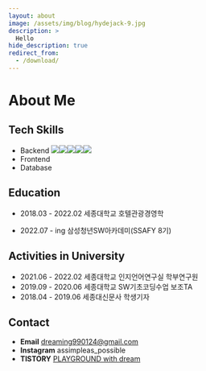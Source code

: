 ```yaml
---
layout: about
image: /assets/img/blog/hydejack-9.jpg
description: >
  Hello
hide_description: true
redirect_from:
  - /download/
---
```


# About Me

<!--author-->

## Tech Skills
- Backend <img src="https://img.shields.io/badge/Python-3766AB?style=for-the-badge&logo=Python&logoColor=white"><img src="https://img.shields.io/badge/Java-007396?style=for-the-badge&logo=Java&logoColor=white"><img src="https://img.shields.io/badge/Spring-6DB33F?style=for-the-badge&logo=Spring&logoColor=white"><img src="https://img.shields.io/badge/SpringBoot-6DB33F?style=for-the-badge&logo=SpringBoot&logoColor=white"><img src="https://img.shields.io/badge/mysql-4479A1?style=for-the-badge&logo=mysql&logoColor=white">
- Frontend
- Database

## Education
- 2018.03 - 2022.02 세종대학교 호텔관광경영학


- 2022.07 - ing     삼성청년SW아카데미(SSAFY 8기)

## Activities in University
- 2021.06 - 2022.02 세종대학교 인지언어연구실 학부연구원
- 2019.09 - 2020.06 세종대학교 SW기초코딩수업 보조TA
- 2018.04 - 2019.06 세종대신문사 학생기자

## Contact
- **Email** dreaming990124@gmail.com
- **Instagram** assimpleas_possible
- **TISTORY** [PLAYGROUND with dream](https://p-lay-ground.tistory.com/)